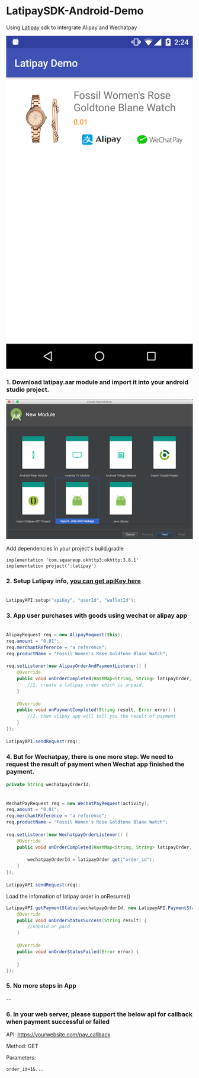# LatipaySDK-Android-Demo

Using [Latipay](http://www.latipay.net) sdk to intergrate Alipay and Wechatpay

![](screenshot/home.png)

### 1. Download latipay.aar module and import it into your android studio project.

![](screenshot/framework.png)


Add dependencies in your project's build.gradle

```
implementation 'com.squareup.okhttp3:okhttp:3.8.1'
implementation project(':latipay')
```

### 2. Setup Latipay info, [you can get apiKey here](https://merchant.latipay.co.nz/user/regist.action)

```swift

LatipayAPI.setup("apiKey", "userId", "walletId");

```

### 3. App user purchases with goods using wechat or alipay app

```java

AlipayRequest req = new AlipayRequest(this);
req.amount = "0.01";
req.merchantReference = "a reference";
req.productName = "Fossil Women's Rose Goldtone Blane Watch";
	
req.setListener(new AlipayOrderAndPaymentListener() {
    @Override
    public void onOrderCompleted(HashMap<String, String> latipayOrder, Error error) {
        //1. create a latipay order which is unpaid.
    }
    
    @Override
    public void onPaymentCompleted(String result, Error error) {
        //2. then alipay app will tell you the result of payment
    }
});
	
LatipayAPI.sendRequest(req);
```

### 4. But for Wechatpay, there is one more step. We need to request the result of payment when Wechat app finished the payment.

```java
private String wechatpayOrderId;


WechatPayRequest req = new WechatPayRequest(activity);
req.amount = "0.01";
req.merchantReference = "a reference";
req.productName = "Fossil Women's Rose Goldtone Blane Watch";

req.setListener(new WechatpayOrderListener() {
    @Override
    public void onOrderCompleted(HashMap<String, String> latipayOrder, Error error) {
        
        wechatpayOrderId = latipayOrder.get("order_id");
    }
});

LatipayAPI.sendRequest(req);
```
Load the infomation of latipay order in onResume()

```java
LatipayAPI.getPaymentStatus(wechatpayOrderId, new LatipayAPI.PaymentStatusListener() {
    @Override
    public void onOrderStatusSuccess(String result) {
    	//unpaid or paid
    }

    @Override
    public void onOrderStatusFailed(Error error) {

    }
});
```
### 5. No more steps in App

--

### 6. In your web server, please support the below api for callback when payment successful or failed
API: https://yourwebsite.com/pay_callback

Method: GET

Parameters:

```
order_id=1&...
```


